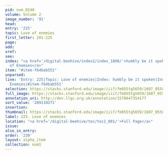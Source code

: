 ```yaml
---
pid: num_0240
volume: Volume 2
image_number: '91'
head:
entry: '225'
topic: Love of enemies
first_letter: 201-225
page:
add:
xref:
see:
index: "<a href='/digital-beehive/index2/index_1898/'>humbly be it spoken</a>|<a href='/digital-beehive/index3/index_2344/'>love
  of Enemies</a>"
item: "#item-f64bab551"
unparsed:
line: 'Entry: 225|Topic: Love of enemies|Index: humbly be it spoken|Index: love of
  Enemies|#item-f64bab551'
selection: https://stacks.stanford.edu/image/iiif/fm855tg5659/1607_0558/276,271,3143,776/full/0/default.jpg
full_image: https://stacks.stanford.edu/image/iiif/fm855tg5659/1607_0558/full/full/0/default.jpg
annotation_uri: http://dev.llgc.org.uk/annotation/1570647354177
sort_value: '209110271'
insertion:
thumbnail: https://stacks.stanford.edu/image/iiif/fm855tg5659/1607_0558/276,271,600,180/250,/0/default.jpg
label: 225. Love of enemies
location: "<a href='/digital-beehive/toc/toc2_081/'>Full Page</a>"
issue:
also_in_entry:
order: '239'
layout: alpha_item
collection: num1
---
```

